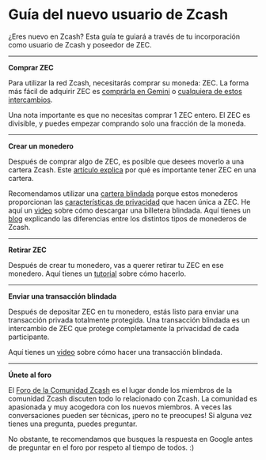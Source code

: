 # Guía del nuevo usuario de Zcash

¿Eres nuevo en Zcash? Esta guía te guiará a través de tu incorporación como usuario de Zcash y poseedor de ZEC.

---

**Comprar ZEC**

Para utilizar la red Zcash, necesitarás comprar su moneda: ZEC. La forma más fácil de adquirir ZEC es [comprárla en Gemini](https://www.gemini.com/prices/zcash) o [cualquiera de estos intercambios](https://z.cash/exchanges/).

Una nota importante es que no necesitas comprar 1 ZEC entero. El ZEC es divisible, y puedes empezar comprando solo una fracción de la moneda.

---

**Crear un monedero**

Después de comprar algo de ZEC, es posible que desees moverlo a una cartera Zcash. Este [artículo explica](https://www.ledger.com/academy/not-your-keys-not-your-coins-why-it-matters) por qué es importante tener ZEC en una cartera. 

Recomendamos utilizar una [cartera blindada](https://github.com/ZecHub/zechub/blob/main/usingzec/wallets/mobileshieldedwallets.md) porque estos monederos proporcionan las [características de privacidad](https://www.gemini.com/prices/zcash) que hacen única a ZEC. He aquí un [video](https://www.youtube.com/watch?v=AefftLsENaU) sobre cómo descargar una billetera blindada. Aquí tienes un [blog](https://zechub.substack.com/p/private-vs-transparent) explicando las diferencias entre los distintos tipos de monederos de Zcash.

---

**Retirar ZEC**

Después de crear tu monedero, vas a querer retirar tu ZEC en ese monedero. Aquí tienes un [tutorial](https://twitter.com/decentralistdan/status/1508831570165121033) sobre cómo hacerlo.

---

**Enviar una transacción blindada**

Después de depositar ZEC en tu monedero, estás listo para enviar una transacción privada totalmente protegida. Una transacción blindada es un intercambio de ZEC que protege completamente la privacidad de cada participante.

Aquí tienes un [video](https://www.youtube.com/watch?v=9WJSMxag2IQ) sobre cómo hacer una transacción blindada.

---

**Únete al foro**

El [Foro de la Comunidad Zcash](https://forum.zcashcommunity.com/) es el lugar donde los miembros de la comunidad Zcash discuten todo lo relacionado con Zcash. La comunidad es apasionada y muy acogedora con los nuevos miembros. A veces las conversaciones pueden ser técnicas, ¡pero no te preocupes! Si alguna vez tienes una pregunta, puedes preguntar.

No obstante, te recomendamos que busques la respuesta en Google antes de preguntar en el foro por respeto al tiempo de todos. :) 
